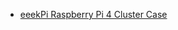 - [eeekPi Raspberry Pi 4 Cluster Case](https://www.amazon.ca/GeeekPi-Raspberry-Transparent-Stackable-Heatsink/dp/B07MW3GM1T)
